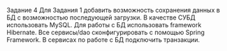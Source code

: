 Задание 4
Для Задания 1 добавить возможность сохранения данных в БД с возможностью последующей загрузки. В качестве СУБД использовать MySQL. Для работы с БД использовать framework Hibernate. Все сервисы/dao сконфигурировать с помощью Spring Framework. В сервисах по работе с БД подключить транзакции.	